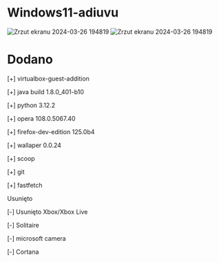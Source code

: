 # Windows11-adiuvu
![Zrzut ekranu 2024-03-26 194819](https://github.com/Adi-uvu/Windows11-adiuvu/assets/102376281/dc36dcb8-8321-461e-8420-1343adfe5607)
![Zrzut ekranu 2024-03-26 194819](https://github.com/Adi-uvu/Windows11-adiuvu/assets/102376281/ddc1c3cc-057e-4c68-8b7c-f5c038195de1)


# Dodano
[+] virtualbox-guest-addition

[+] java build 1.8.0_401-b10

[+] python 3.12.2

[+]  opera 108.0.5067.40

[+] firefox-dev-edition  125.0b4

[+] wallaper 0.0.24

[+] scoop

[+] git

[+] fastfetch

Usunięto

[-] Usunięto Xbox/Xbox Live

[-] Solitaire

[-] microsoft camera

[-] Cortana
